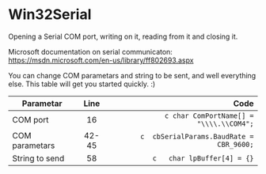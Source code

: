 # Win32Serial
Opening a Serial COM port, writing on it, reading from it and closing it.

Microsoft documentation on serial communicaton: https://msdn.microsoft.com/en-us/library/ff802693.aspx

You can change COM parametars and string to be sent, and well everything else. This table will get you started quickly. :)

| Parametar     | Line          | Code  |
| ------------- |:-------------:| -----:|
| COM port      | 16            |```c char ComPortName[] = "\\\\.\\COM4";``` |
| COM parametars| 42-45         |```c  cbSerialParams.BaudRate = CBR_9600;``` |
| String to send| 58            |```c   char lpBuffer[4] = {}``` |


